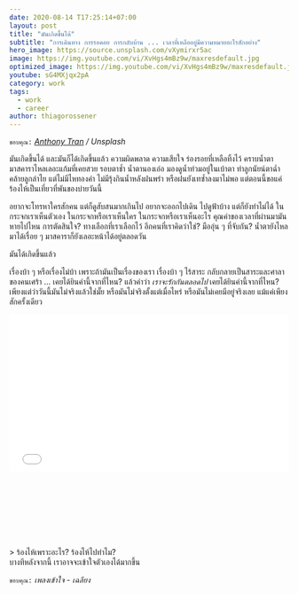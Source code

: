 ```yaml
---
date: 2020-08-14 T17:25:14+07:00
layout: post
title: "มันเกิดขึ้นได้"
subtitle: "การเดินทาง การรอคอย การกลับบ้าน ... เวลาที่เหลืออยู่มีความหมายอะไรสักอย่าง"
hero_image: https://source.unsplash.com/vXymirxr5ac
image: https://img.youtube.com/vi/XvHgs4mBz9w/maxresdefault.jpg
optimized_image: https://img.youtube.com/vi/XvHgs4mBz9w/maxresdefault.jpg
youtube: sG4MXjqx2pA
category: work
tags:
  - work
  - career
author: thiagorossener
---
```

`ขอบคุณ:` *[Anthony Tran](https://unsplash.com/@anthonytran) / Unsplash*

มันเกิดขึ้นได้ และมันก็ได้เกิดขึ้นแล้ว ความผิดพลาด ความเสียใจ ร่องรอยที่เหลือทิ้งไว้ คราบน้ำตา มาสคาราไหลเลอะแก้มที่เคยสวย รอบตาช้ำ น้ำตานองเอ่อ มองดูน้ำท่วมอยู่ในเบ้าตา ทำลูกนัยน์ตาฉ่ำคล้ายลูกลำไย แต่ไม่มีไหทองคำ ไม่มีรุ้งกินน้ำหลังฝนพรำ หรือฝนยังเทซ้ำลงมาไม่พอ แต่ตอนนี้ขอแค่ร้องไห้เป็นเที่ยวที่พันของบ่ายวันนี้

อยากจะโทรหาใครสักคน แต่ก็ดูสับสนมากเกินไป อยากจะออกไปเดิน ไปดูฟ้าบ้าง แต่ก็ยังทำไม่ได้ ในกระจกเราเห็นตัวเอง ในกระจกหรือเราเห็นใคร ในกระจกหรือเราเห็นอะไร คุณค่าของเวลาที่ผ่านมามันหายไปไหน การตัดสินใจ? ทางเลือกที่เราเลือกไว้ อีกคนที่เราคิดว่าใช่? มืออุ่น ๆ ที่จับกัน? น้ำตายังไหลมาได้เรื่อย ๆ มาสคาราก็ยังเลอะหน้าได้อยู่ตลอดวัน

มันได้เกิดขึ้นแล้ว

เรื่องบ้า ๆ หรือเรื่องไม่บ้า เพราะถ้ามันเป็นเรื่องของเรา เรื่องบ้า ๆ ไร้สาระ กลับกลายเป็นสาระและศาลาของคนเศร้า ... เคยได้ยินคำนี้จากที่ไหน? แล้วคำว่า *เราจะรักกันตลอดไป* เคยได้ยินคำนี้จากที่ไหน? เพียงแต่ว่าวันนี้มันไม่จริงแล้วใช่มั๊ย หรือมันไม่จริงตั้งแต่เมื่อไหร่ หรือมันไม่เคยมีอยู่จริงเลย แม้แค่เพียงสักครั้งเดียว

<div style="position:relative;width:100%;height:0;padding-bottom:56.25%;">
<iframe style="width:100%;height:100%;position:absolute;top:0;left:0;" src="{{ "https://www.youtube.com/embed/" | append: page.youtube }}" frameborder="0" allow="autoplay; encrypted-media" allowfullscreen>
</iframe>
</div>
> ร้องไห้เพราะอะไร? ร้องไห้ไปทำไม? <svg class="love"><use xlink:href="#icon-heart"></use></svg> บางทีหลังจากนี้ เราอาจจะเข้าใจตัวเองได้มากขึ้น

`ขอบคุณ:` *เพลงเข้าใจ - เฉลียง*
